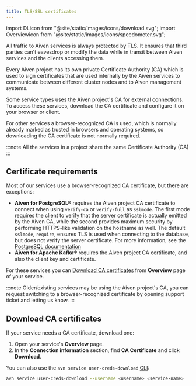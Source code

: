 ```yaml
---
title: TLS/SSL certificates
---
```


<!-- vale off -->

import DLicon from "@site/static/images/icons/download.svg";
import Overviewicon from "@site/static/images/icons/speedometer.svg";

<!-- vale on -->

All traffic to Aiven services is always protected by TLS. It ensures that third parties can't eavesdrop or modify the data while in transit between Aiven services and the clients accessing them.

Every Aiven project has its own private Certificate Authority (CA) which
is used to sign certificates that are used internally by the Aiven
services to communicate between different cluster nodes and to Aiven
management systems.

Some service types uses the Aiven project's CA for
external connections. To access these services, download the
CA certificate and configure it on your browser or client.

For other services a browser-recognized CA is used, which is normally
already marked as trusted in browsers and operating systems, so
downloading the CA certificate is not normally required.

:::note
All the services in a project share the same Certificate Authority (CA)
:::

## Certificate requirements

Most of our services use a browser-recognized CA certificate, but there
are exceptions:

- **Aiven for PostgreSQL®** requires the Aiven project CA certificate
  to connect when using `verify-ca` or
  `verify-full` as `sslmode`. The first mode requires the
  client to verify that the server certificate is actually emitted by
  the Aiven CA, while the second provides maximum security by
  performing HTTPS-like validation on the hostname as well. The
  default `sslmode`, `require`, ensures TLS is used when connecting to
  the database, but does not verify the server certificate. For more
  information, see the [PostgreSQL
  documentation](https://www.postgresql.org/docs/current/libpq-ssl.html#LIBPQ-SSL-SSLMODE-STATEMENTS)
- **Aiven for Apache Kafka®** requires the Aiven project CA
  certificate, and also the client key and certificate.

For these services you can
[Download CA certificates](/docs/platform/concepts/tls-ssl-certificates#download-ca-certificates)
from **Overview** page of your service.

:::note
Older/existing services may be using the Aiven project's CA, you can
request switching to a browser-recognized certificate by opening support
ticket and letting us know.
:::

## Download CA certificates

If your service needs a CA certificate, download one:

1. Open your service's <Overviewicon className="icon"/> **Overview** page.
1. In the **Connection information** section, find **CA Certificate** and
   click <DLicon className="icon"/> **Download**.

You can also use the `avn service user-creds-download` [CLI](/docs/tools/cli/service/user#avn_service_user_creds_download):

```bash
avn service user-creds-download --username <username> <service-name>
```

